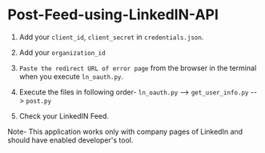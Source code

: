 # Post-Feed-using-LinkedIN-API

1. Add your `client_id`, `client_secret` in `credentials.json`.
2. Add your `organization_id`
3. `Paste the redirect URL of error page` from the browser in the terminal when you execute `ln_oauth.py`.
4. Execute the files in following order-
   `ln_oauth.py` --> `get_user_info.py` --> `post.py`
   
5. Check your LinkedIN Feed.

Note- This application works only with company pages of LinkedIn and should have enabled developer's tool.
